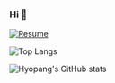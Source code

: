 ### Hi   
[![Resume](https://img.shields.io/badge/Resume-hyopang's-reg.svg)](https://peppered-picture-af7.notion.site/Resume-ff95b3a26fd842309173b633db216f60)

![Top Langs](https://github-readme-stats.vercel.app/api/top-langs/?username=hyopangworld&layout=compact&exclude_repo=hyopangworld.github.io,intellij-settings)

![Hyopang's GitHub stats](https://github-readme-stats.vercel.app/api?username=hyopangworld&count_private=true&show_icons=true&theme=dracula)

